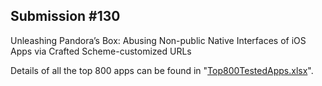 ## Submission #130
Unleashing Pandora’s Box: Abusing Non-public Native Interfaces of iOS Apps via Crafted Scheme-customized URLs

Details of all the top 800 apps can be found in "[Top800TestedApps.xlsx](./Top800TestedApps.xlsx)".

